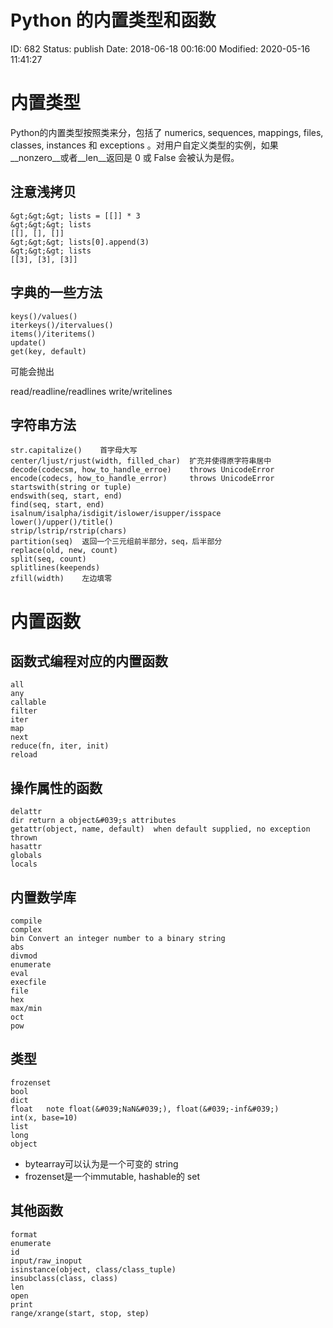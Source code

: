 # Python 的内置类型和函数


ID: 682
Status: publish
Date: 2018-06-18 00:16:00
Modified: 2020-05-16 11:41:27


# 内置类型

Python的内置类型按照类来分，包括了 numerics, sequences, mappings, files, classes, instances 和 exceptions
。对用户自定义类型的实例，如果__nonzero__或者__len__返回是 0 或 False 会被认为是假。

## 注意浅拷贝

```
&gt;&gt;&gt; lists = [[]] * 3
&gt;&gt;&gt; lists
[[], [], []]
&gt;&gt;&gt; lists[0].append(3)
&gt;&gt;&gt; lists
[[3], [3], [3]]
```

## 字典的一些方法

```
keys()/values()
iterkeys()/itervalues()
items()/iteritems()
update()
get(key, default)
```

可能会抛出

read/readline/readlines
write/writelines

## 字符串方法

```
str.capitalize() 	首字母大写
center/ljust/rjust(width, filled_char) 	扩充并使得原字符串居中
decode(codecsm, how_to_handle_erroe) 	throws UnicodeError
encode(codecs, how_to_handle_error) 	throws UnicodeError
startswith(string or tuple)	
endswith(seq, start, end)	
find(seq, start, end)	
isalnum/isalpha/isdigit/islower/isupper/isspace	
lower()/upper()/title()	
strip/lstrip/rstrip(chars)	
partition(seq) 	返回一个三元组前半部分，seq，后半部分
replace(old, new, count)	
split(seq, count)	
splitlines(keepends)	
zfill(width) 	左边填零
```

# 内置函数

## 函数式编程对应的内置函数

```
all
any
callable
filter
iter
map
next
reduce(fn, iter, init)
reload
```

## 操作属性的函数

```
delattr	
dir	return a object&#039;s attributes
getattr(object, name, default)	when default supplied, no exception thrown
hasattr	
globals	
locals
```	

## 内置数学库

```
compile	
complex	
bin	Convert an integer number to a binary string
abs	
divmod	
enumerate	
eval	
execfile	
file	
hex  	
max/min	
oct	
pow
```	

## 类型

```
frozenset	
bool	
dict	
float	note float(&#039;NaN&#039;), float(&#039;-inf&#039;)     
int(x, base=10)	
list	
long	
object
```	

* bytearray可以认为是一个可变的 string
* frozenset是一个immutable, hashable的 set



## 其他函数

```
format
enumerate
id
input/raw_inoput
isinstance(object, class/class_tuple)
insubclass(class, class)
len
open
print
range/xrange(start, stop, step)
```